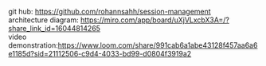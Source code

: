 git hub: https://github.com/rohannsahh/session-management  
architecture diagram: https://miro.com/app/board/uXjVLxcbX3A=/?share_link_id=16044814265  
video demonstration:https://www.loom.com/share/991cab6a1abe43128f457aa6a6e1185d?sid=21112506-c9d4-4033-bd99-d0804f3919a2
